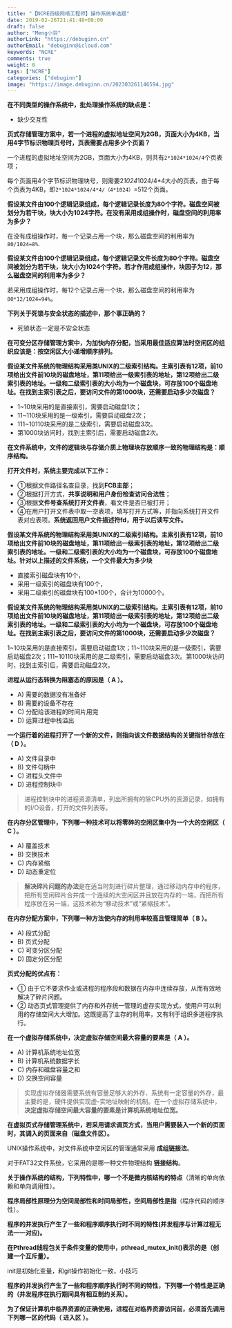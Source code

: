 ```yaml
---
title: "【NCRE四级网络工程师】操作系统单选题"
date: 2019-02-26T21:41:48+08:00
draft: false
author: "Meng小羽"
authorLink: "https://debuginn.cn"
authorEmail: "debuginn@icloud.com"
keywords: "NCRE"
comments: true
weight: 0
tags: ["NCRE"]
categories: ["debuginn"]
image: "https://image.debuginn.cn/202303261146594.jpg"
---
```


**在不同类型的操作系统中，批处理操作系统的缺点是：**

- 缺少交互性

**页式存储管理方案中，若一个进程的虚拟地址空间为2GB，页面大小为4KB，当用4字节标识物理页号时，页表需要占用多少个页面？**

一个进程的虚拟地址空间为2GB，页面大小为4KB，则共有`2*1024*1024/4`个页表项；

每个页面用4个字节标识物理块号，则需要2*1024*1024/4*4大小的页表，由于每个页表为4KB，即`2*1024*1024/4*4/（4*1024）`=512个页面。

**假设某文件由100个逻辑记录组成，每个逻辑记录长度为80个字符。磁盘空间被划分为若干块，块大小为1024字符。在没有采用成组操作时，磁盘空间的利用率为多少？**

在没有成组操作时，每一个记录占用一个块，那么磁盘空间的利用率为`80/1024=8%`.

**假设某文件由100个逻辑记录组成，每个逻辑记录文件长度为80个字符。磁盘空间被划分为若干块，块大小为1024个字符。若才作用成组操作，块因子为12，那么磁盘空间的利用率为多少？**

若采用成组操作时，每12个记录占用一个块，那么磁盘空间的利用率为`80*12/1024=94%`。

**下列关于死锁与安全状态的描述中，那个事正确的？**

- 死锁状态一定是不安全状态

**在可变分区存储管理方案中，为加快内存分配，当采用最佳适应算法时空闲区的组织应该是：按空闲区大小递增顺序排列。**

**假设某文件系统的物理结构采用类UNIX的二级索引结构。主索引表有12项，前10项给出文件前10块的磁盘地址，第11项给出一级索引表的地址，第12项给出二级索引表的地址。一级和二级索引表的大小均为一个磁盘块，可存放100个磁盘地址。在找到主索引表之后，要访问文件的第1000块，还需要启动多少次磁盘？**

- 1~10块采用的是直接索引，需要启动磁盘1次； 
- 11~110块采用的是一级索引，需要启动磁盘2次； 
- 111~10110块采用的是二级索引，需要启动磁盘3次。 
- 第1000块访问时，找到主索引后，需要启动磁盘2次。

**在文件系统中，文件的逻辑块与存储介质上物理块存放顺序一致的物理结构是：顺序结构。**

**打开文件时，系统主要完成以下工作：**
- ①根据文件路径名查目录，找到**FCB主部**；
- ②根据打开方式，**共享说明和用户身份检查访问合法性**；
- ③根据**文件号查系统打开文件表**，看文件是否已被打开； 
- ④在用户打开文件表中取一空表项，填写打开方式等，并指向系统打开文件表对应表项。**系统返回用户文件描述符fd，用于以后读写文件。**

**假设某文件系统的物理结构采用类UNIX的二级索引结构。主索引表有12项，前10项给出文件前10块的磁盘地址，第11项给出一级索引表的地址，第12项给出二级索引表的地址。一级和二级索引表的大小均为一个磁盘块，可存放100个磁盘地址。针对以上描述的文件系统，一个文件最大为多少块**

- 直接索引磁盘块有10个， 
- 采用一级索引的磁盘块有100个， 
- 采用二级索引的磁盘块有100*100个，合计为10000个。

**假设某文件系统的物理结构采用类UNIX的二级索引结构。主索引表有12项，前10项给出文件前10块的磁盘地址，第11项给出一级索引表的地址，第12项给出二级索引表的地址。一级和二级索引表的大小均为一个磁盘块，可存放100个磁盘地址。在找到主索引表之后，要访问文件的第1000块，还需要启动多少次磁盘？**

1~10块采用的是直接索引，需要启动磁盘1次；11~110块采用的是一级索引，需要启动磁盘2次；111~10110块采用的是二级索引，需要启动磁盘3次。第1000块访问时，找到主索引后，需要启动磁盘2次。

**进程从运行态转换为阻塞态的原因是（ A ）。**

- A) 需要的数据没有准备好 
- B) 需要的设备不存在 
- C) 分配给该进程的时间片用完 
- D) 运算过程中栈溢出

**一个运行着的进程打开了一个新的文件，则指向该文件数据结构的关键指针存放在（ D ）。**

- A) 文件目录中 
- B) 文件句柄中 
- C) 进程头文件中 
- D) 进程控制块中

> 进程控制块中的进程资源清单，列出所拥有的除CPU外的资源记录，如拥有的I/O设备，打开的文件列表等。

**在内存分区管理中，下列哪一种技术可以将零碎的空闲区集中为一个大的空闲区（ C ）。**

- A) 覆盖技术 
- B) 交换技术 
- C) 内存紧缩 
- D) 动态重定位

> **解决碎片问题的办法**是在适当时刻进行碎片整理，通过移动内存中的程序，把所有空闲碎片合并成一个连续的大空闲区并且放在内存的一端，而把所有程序放在另一端，这技术称为“移动技术”或“紧缩技术”。

**在内存分配方案中，下列哪一种方法使内存的利用率较高且管理简单（ B ）。**

- A) 段式分配 
- B) 页式分配 
- C) 可变分区分配 
- D) 固定分区分配

**页式分配的优点有：**

- ① 由于它不要求作业或进程的程序段和数据在内存中连续存放，从而有效地解决了碎片问题。 
- ② 动态页式管理提供了内存和外存统一管理的虚存实现方式，使用户可以利用的存储空间大大增加。这既提高了主存的利用率，又有利于组织多道程序执行。

**在一个虚拟存储系统中，决定虚拟存储空间最大容量的要素是（ A ）。**

- A) 计算机系统地址位宽 
- B) 计算机系统数据字长 
- C) 内存和磁盘容量之和 
- D) 交换空间容量

> 实现虚拟存储器需要系统有容量足够大的外存、系统有一定容量的外存，最主要的是，硬件提供实现虚-实地址映射的机制。在一个虚拟存储系统中，**决定虚拟存储空间最大容量的要素是计算机系统地址位宽。**

**在虚拟页式存储管理系统中，若采用请求调页方式，当用户需要装入一个新的页面时，其调入的页面来自（磁盘文件区）。**

UNIX操作系统中，对文件系统中空闲区的管理通常采用 **成组链接法**。

对于FAT32文件系统，它采用的是哪一种文件物理结构 **链接结构**。

**关于操作系统的结构，下列特性中，哪一个不是微内核结构的特点**（清晰的单向依赖和单向调用性）。

**程序局部性原理分为空间局部性和时间局部性，空间局部性是指**（程序代码的顺序性）。

**程序的并发执行产生了一些和程序顺序执行时不同的特性(并发程序与计算过程无法一一对应)。**

**在Pthread线程包关于条件变量的使用中，pthread_mutex_init()表示的是（创建一个互斥量）。**

init是初始化变量，和git操作初始化一致，小技巧

**程序的并发执行产生了一些和程序顺序执行时不同的特性，下列哪一个特性是正确的（并发程序在执行期间具有相互制约关系）。**

**为了保证计算机中临界资源的正确使用，进程在对临界资源访问前，必须首先调用下列哪一区的代码（ 进入区 ）。**
